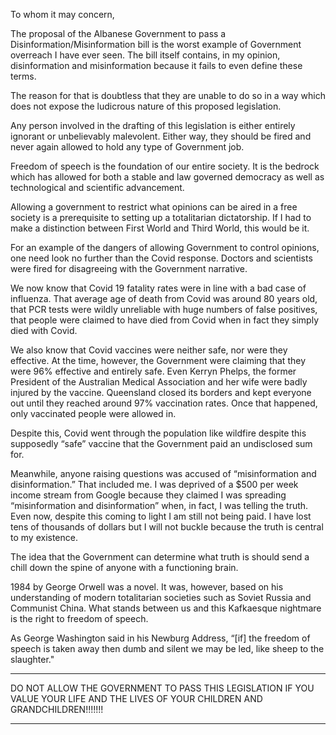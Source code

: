 To whom it may concern,

The proposal of the Albanese Government to pass a Disinformation/Misinformation bill is the worst
example of Government overreach I have ever seen. The bill itself contains, in my opinion,
disinformation and misinformation because it fails to even define these terms.

The reason for that is doubtless that they are unable to do so in a way which does not expose the
ludicrous nature of this proposed legislation.

Any person involved in the drafting of this legislation is either entirely ignorant or unbelievably
malevolent. Either way, they should be fired and never again allowed to hold any type of
Government job.

Freedom of speech is the foundation of our entire society. It is the bedrock which has allowed for
both a stable and law governed democracy as well as technological and scientific advancement.

Allowing a government to restrict what opinions can be aired in a free society is a prerequisite to
setting up a totalitarian dictatorship. If I had to make a distinction between First World and Third
World, this would be it.

For an example of the dangers of allowing Government to control opinions, one need look no further
than the Covid response. Doctors and scientists were fired for disagreeing with the Government
narrative.

We now know that Covid 19 fatality rates were in line with a bad case of influenza. That average age
of death from Covid was around 80 years old, that PCR tests were wildly unreliable with huge
numbers of false positives, that people were claimed to have died from Covid when in fact they
simply died with Covid.

We also know that Covid vaccines were neither safe, nor were they effective. At the time, however,
the Government were claiming that they were 96% effective and entirely safe. Even Kerryn Phelps,
the former President of the Australian Medical Association and her wife were badly injured by the
vaccine. Queensland closed its borders and kept everyone out until they reached around 97%
vaccination rates. Once that happened, only vaccinated people were allowed in.

Despite this, Covid went through the population like wildfire despite this supposedly “safe” vaccine
that the Government paid an undisclosed sum for.

Meanwhile, anyone raising questions was accused of “misinformation and disinformation.” That
included me. I was deprived of a $500 per week income stream from Google because they claimed I
was spreading “misinformation and disinformation” when, in fact, I was telling the truth. Even now,
despite this coming to light I am still not being paid. I have lost tens of thousands of dollars but I will
not buckle because the truth is central to my existence.

The idea that the Government can determine what truth is should send a chill down the spine of
anyone with a functioning brain.

1984 by George Orwell was a novel. It was, however, based on his understanding of modern
totalitarian societies such as Soviet Russia and Communist China. What stands between us and this
Kafkaesque nightmare is the right to freedom of speech.

As George Washington said in his Newburg Address, “[if] the freedom of speech is taken away then
dumb and silent we may be led, like sheep to the slaughter."


-----

DO NOT ALLOW THE GOVERNMENT TO PASS THIS LEGISLATION IF YOU VALUE YOUR LIFE AND THE
LIVES OF YOUR CHILDREN AND GRANDCHILDREN!!!!!!!


-----

